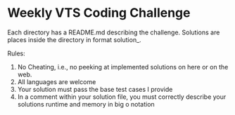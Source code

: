 # Weekly VTS Coding Challenge

Each directory has a README.md describing the challenge. Solutions are places inside the directory in format solution_<initals>.<ext>

Rules:
1. No Cheating, i.e., no peeking at implemented solutions on here or on the web.
2. All languages are welcome
3. Your solution must pass the base test cases I provide
4. In a comment within your solution file, you must correctly describe your solutions runtime and memory in big o notation
